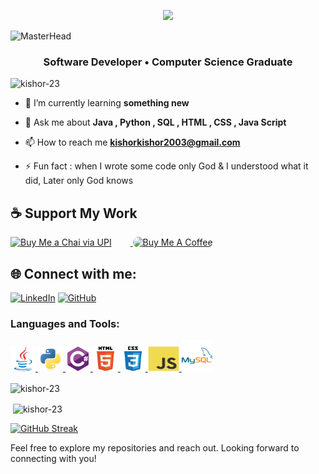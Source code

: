 

<p align="center">
  <img src="https://readme-typing-svg.demolab.com/?lines=Hi!+I+am+kishor&font=Fira%20Code&center=true&width=380&height=50&duration=4000&pause=1000">
</p>


![MasterHead](https://user-images.githubusercontent.com/74038190/225813708-98b745f2-7d22-48cf-9150-083f1b00d6c9.gif)



<h3 align="center"> Software Developer • Computer Science Graduate </h3>
<p align="left"> <img src="https://komarev.com/ghpvc/?username=kishor-23&label=Profile%20views&color=0e75b6&style=flat" alt="kishor-23" /> </p>

- 🌱 I’m currently learning **something new**

- 💬 Ask me about **Java , Python , SQL , HTML , CSS , Java Script**

- 📫 How to reach me **kishorkishor2003@gmail.com**

- ⚡ Fun fact : when I wrote some code only God & I understood what it did, Later only God knows

<h2>☕ Support My Work</h2>


<p>
  <!-- Buy Me a Chai (India – UPI) -->
<a href="https://onlychai.neocities.org/support.html?name=kishor&upi=kishorkishor2003-1%40okhdfcbank" target="_blank">
    <img src="https://upload.wikimedia.org/wikipedia/commons/6/6f/UPI_logo.svg" alt="Buy Me a Chai via UPI" width="140" height="50" style="margin-right: 30px;" />
  </a>


  <!-- Buy Me a Coffee (Global) -->
  <a href="https://coff.ee/kishor_23" target="_blank">
    <img src="https://cdn.buymeacoffee.com/buttons/v2/default-yellow.png" alt="Buy Me A Coffee" width="210" height="50" style="border-radius: 30px;" />
  </a>
</p>





<h2>🌐 Connect with me:</h2>
<p align="left">
  <a href="https://www.linkedin.com/in/kishor-l/"><img src="https://img.shields.io/badge/LinkedIn-%231E77B5.svg?&style=for-the-badge&logo=linkedin&logoColor=white" alt="LinkedIn" /></a>
  <a href="https://github.com/kishor-23"><img src="https://img.shields.io/badge/GitHub-%2312100E.svg?&style=for-the-badge&logo=github&logoColor=white" alt="GitHub" /></a>
</p>


<h3 align="left">Languages and Tools:</h3>

<a href="https://www.java.com" target="_blank" rel="noreferrer"> <img src="https://raw.githubusercontent.com/devicons/devicon/master/icons/java/java-original.svg" alt="java" width="40" height="40"/> </a>
<a href="https://www.python.org" target="_blank" rel="noreferrer"> <img src="https://raw.githubusercontent.com/devicons/devicon/master/icons/python/python-original.svg" alt="python" width="40" height="40"/> </a>
<a href="https://learn.microsoft.com/en-us/dotnet/csharp/" target="_blank" rel="noreferrer"> <img src="https://raw.githubusercontent.com/devicons/devicon/master/icons/csharp/csharp-original.svg" alt="python" width="40" height="40"/> </a>
<a href="https://www.w3.org/html/" target="_blank" rel="noreferrer"> <img src="https://raw.githubusercontent.com/devicons/devicon/master/icons/html5/html5-original-wordmark.svg" alt="html5" width="40" height="40"/> </a>
<a href="https://www.w3schools.com/css/" target="_blank" rel="noreferrer"> <img src="https://raw.githubusercontent.com/devicons/devicon/master/icons/css3/css3-original-wordmark.svg" alt="css3" width="40" height="40"/> </a>
 <a href="https://developer.mozilla.org/en-US/docs/Web/JavaScript" target="_blank" rel="noreferrer"> <img src="https://raw.githubusercontent.com/devicons/devicon/master/icons/javascript/javascript-original.svg" alt="javascript" width="50" height="40"/>
<a href="https://www.mysql.com/" target="_blank" rel="noreferrer"> <img src="https://raw.githubusercontent.com/devicons/devicon/master/icons/mysql/mysql-original-wordmark.svg" alt="mysql" width="50" height="50"/> </a>


 <p><img align="center" src="https://github-readme-stats.vercel.app/api/top-langs?username=kishor-23&show_icons=true&locale=en&layout=compact" alt="kishor-23" /></p>


<p>&nbsp;<img align="center" src="https://github-readme-stats.vercel.app/api?username=kishor-23&show_icons=true&locale=en" alt="kishor-23" /></p>

<a href="https://git.io/streak-stats"><img src="https://github-readme-streak-stats.herokuapp.com?user=kishor-23" alt="GitHub Streak" /></a>

Feel free to explore my repositories and reach out. Looking forward to connecting with you!


<!--
**kishor-23/kishor-23** is a ✨ _special_ ✨ repository because its `README.md` (this file) appears on your GitHub profile.

Here are some ideas to get you started:

- 🔭 I’m currently working on ...
- 🌱 I’m currently learning ...
- 👯 I’m looking to collaborate on ...
- 🤔 I’m looking for help with ...
- 💬 Ask me about ...
- 📫 How to reach me: ...
- 😄 Pronouns: ...
- ⚡ Fun fact: ...
-->
